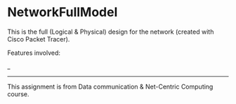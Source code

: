 # NetworkFullModel
This is the full (Logical & Physical) design for the network (created with Cisco Packet Tracer).

Features involved:

_ 

________________________________________________________________________________________________________________________________________
This assignment is from Data communication & Net-Centric Computing course.
